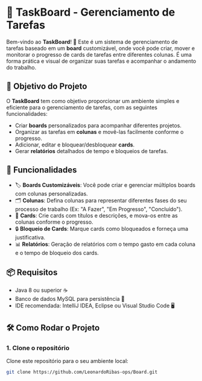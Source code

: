 # 📝 **TaskBoard** - Gerenciamento de Tarefas

Bem-vindo ao **TaskBoard**! 🎉 Este é um sistema de gerenciamento de tarefas baseado em um **board** customizável, onde você pode criar, mover e monitorar o progresso de cards de tarefas entre diferentes colunas. É uma forma prática e visual de organizar suas tarefas e acompanhar o andamento do trabalho.

## 🚀 **Objetivo do Projeto**

O **TaskBoard** tem como objetivo proporcionar um ambiente simples e eficiente para o gerenciamento de tarefas, com as seguintes funcionalidades:

- Criar **boards** personalizados para acompanhar diferentes projetos.
- Organizar as tarefas em **colunas** e movê-las facilmente conforme o progresso.
- Adicionar, editar e bloquear/desbloquear **cards**.
- Gerar **relatórios** detalhados de tempo e bloqueios de tarefas.

## 🎯 **Funcionalidades**

- 🏷️ **Boards Customizáveis**: Você pode criar e gerenciar múltiplos boards com colunas personalizadas.
- 🗂️ **Colunas**: Defina colunas para representar diferentes fases do seu processo de trabalho (Ex: "A Fazer", "Em Progresso", "Concluído").
- 📝 **Cards**: Crie cards com títulos e descrições, e mova-os entre as colunas conforme o progresso.
- 🔒 **Bloqueio de Cards**: Marque cards como bloqueados e forneça uma justificativa.
- 📊 **Relatórios**: Geração de relatórios com o tempo gasto em cada coluna e o tempo de bloqueio dos cards.

## 📦 **Requisitos**

- Java 8 ou superior ☕
- Banco de dados MySQL para persistência 💾
- IDE recomendada: IntelliJ IDEA, Eclipse ou Visual Studio Code 🖥️

## 🛠️ **Como Rodar o Projeto**

### 1. **Clone o repositório**
Clone este repositório para o seu ambiente local:

```bash
git clone https://github.com/LeonardoRibas-ops/Board.git
